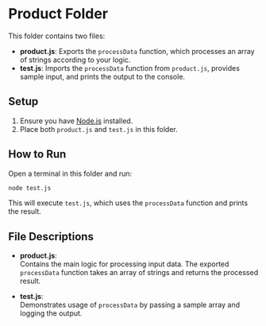 # Product Folder

This folder contains two files:

- **product.js**: Exports the `processData` function, which processes an array of strings according to your logic.
- **test.js**: Imports the `processData` function from `product.js`, provides sample input, and prints the output to the console.

## Setup

1. Ensure you have [Node.js](https://nodejs.org/) installed.
2. Place both `product.js` and `test.js` in this folder.

## How to Run

Open a terminal in this folder and run:

```bash
node test.js
```

This will execute `test.js`, which uses the `processData` function and prints the result.

## File Descriptions

- **product.js**:  
  Contains the main logic for processing input data. The exported `processData` function takes an array of strings and returns the processed result.

- **test.js**:  
  Demonstrates usage of `processData` by passing a sample array and logging the output.

